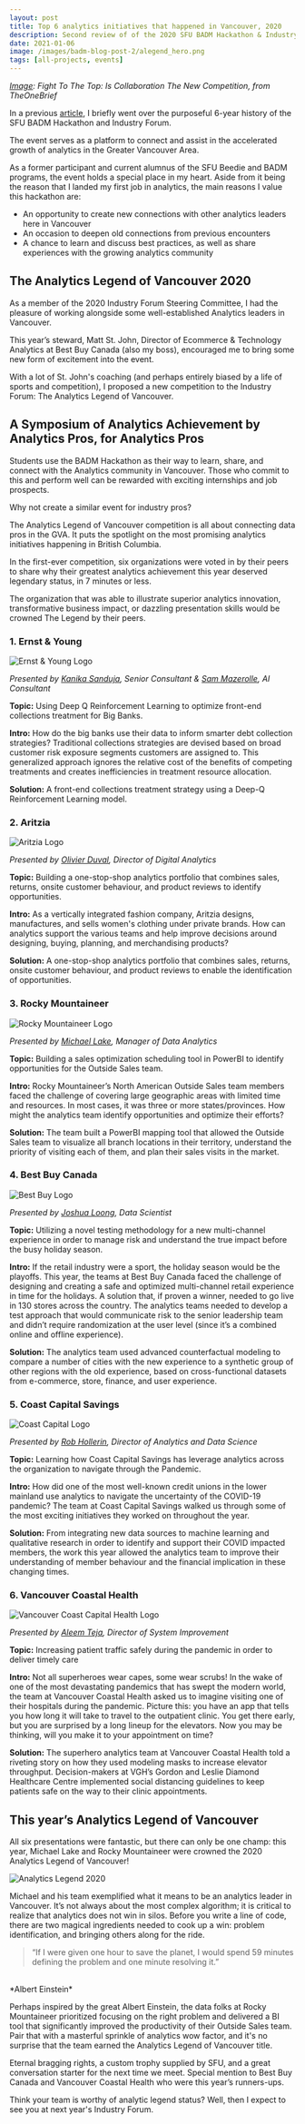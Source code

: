 ```yaml
---
layout: post
title: Top 6 analytics initiatives that happened in Vancouver, 2020
description: Second review of of the 2020 SFU BADM Hackathon & Industry Forum
date: 2021-01-06
image: /images/badm-blog-post-2/alegend_hero.png
tags: [all-projects, events]
---
```


*[Image](https://theonebrief.com/wp-content/uploads/2019/11/Collab_Website_image-1000x589_3.jpg): Fight To The Top: Is Collaboration The New Competition, from TheOneBrief*

In a previous [article](/2020/12/23/badm-blog-1/), I briefly went over the purposeful 6-year history of the SFU BADM Hackathon and Industry Forum.

The event serves as a platform to connect and assist in the accelerated growth of analytics in the Greater Vancouver Area.

As a former participant and current alumnus of the SFU Beedie and BADM programs, the event holds a special place in my heart. Aside from it being the reason that I landed my first job in analytics, the main reasons I value this hackathon are:

* An opportunity to create new connections with other analytics leaders here in Vancouver
* An occasion to deepen old connections from previous encounters
* A chance to learn and discuss best practices, as well as share experiences with the growing analytics community

## The Analytics Legend of Vancouver 2020

As a member of the 2020 Industry Forum Steering Committee, I had the pleasure of working alongside some well-established Analytics leaders in Vancouver.

This year’s steward, Matt St. John, Director of Ecommerce & Technology Analytics at Best Buy Canada (also my boss), encouraged me to bring some new form of excitement into the event.

With a lot of St. John's coaching (and perhaps entirely biased by a life of sports and competition), I proposed a new competition to the Industry Forum: The Analytics Legend of Vancouver.

## A Symposium of Analytics Achievement by Analytics Pros, for Analytics Pros

Students use the BADM Hackathon as their way to learn, share, and connect with the Analytics community in Vancouver. Those who commit to this and perform well can be rewarded with exciting internships and job prospects.

Why not create a similar event for industry pros?

The Analytics Legend of Vancouver competition is all about connecting data pros in the GVA. It puts the spotlight on the most promising analytics initiatives happening in British Columbia.

In the first-ever competition, six organizations were voted in by their peers to share why their greatest analytics achievement this year deserved legendary status, in 7 minutes or less.

The organization that was able to illustrate superior analytics innovation, transformative business impact, or dazzling presentation skills would be crowned The Legend by their peers.

### 1. Ernst & Young

![Ernst & Young Logo](/images/badm-blog-post-2/ey_logo.png)

*Presented by [Kanika Sanduja](https://www.linkedin.com/in/kanikasanduja/), Senior Consultant & [Sam Mazerolle](https://www.linkedin.com/in/sam-mazerolle/), AI Consultant*

**Topic:** Using Deep Q Reinforcement Learning to optimize front-end collections treatment for Big Banks.

**Intro:** How do the big banks use their data to inform smarter debt collection strategies? Traditional collections strategies are devised based on broad customer risk exposure segments customers are assigned to. This generalized approach ignores the relative cost of the benefits of competing treatments and creates inefficiencies in treatment resource allocation.

**Solution:** A front-end collections treatment strategy using a Deep-Q Reinforcement Learning model.

### 2. Aritzia

![Aritzia Logo](/images/badm-blog-post-2/aritzia_logo.png)

*Presented by [Olivier Duval](https://www.linkedin.com/in/ojduval/), Director of Digital Analytics*

**Topic:** Building a one-stop-shop analytics portfolio that combines sales, returns, onsite customer behaviour, and product reviews to identify opportunities.

**Intro:** As a vertically integrated fashion company, Aritzia designs, manufactures, and sells women's clothing under private brands. How can analytics support the various teams and help improve decisions around designing, buying, planning, and merchandising products?

**Solution:** A one-stop-shop analytics portfolio that combines sales, returns, onsite customer behaviour, and product reviews to enable the identification of opportunities.

### 3. Rocky Mountaineer

![Rocky Mountaineer Logo](/images/badm-blog-post-2/rockymountaineer_logo.png)

*Presented by [Michael Lake](https://www.linkedin.com/in/michael-lake-49534765/), Manager of Data Analytics*

**Topic:** Building a sales optimization scheduling tool in PowerBI to identify opportunities for the Outside Sales team.

**Intro:** Rocky Mountaineer’s North American Outside Sales team members faced the challenge of covering large geographic areas with limited time and resources. In most cases, it was three or more states/provinces. How might the analytics team identify opportunities and optimize their efforts?

**Solution:** The team built a PowerBI mapping tool that allowed the Outside Sales team to visualize all branch locations in their territory, understand the priority of visiting each of them, and plan their sales visits in the market.

### 4. Best Buy Canada

![Best Buy Logo](/images/badm-blog-post-2/bestbuy_logo.png)

*Presented by [Joshua Loong](https://www.linkedin.com/in/joshualoong/), Data Scientist*

**Topic:** Utilizing a novel testing methodology for a new multi-channel experience in order to manage risk and understand the true impact before the busy holiday season.

**Intro:** If the retail industry were a sport, the holiday season would be the playoffs. This year, the teams at Best Buy Canada faced the challenge of designing and creating a safe and optimized multi-channel retail experience in time for the holidays. A solution that, if proven a winner, needed to go live in 130 stores across the country. The analytics teams needed to develop a test approach that would communicate risk to the senior leadership team and didn’t require randomization at the user level (since it’s a combined online and offline experience).

**Solution:** The analytics team used advanced counterfactual modeling to compare a number of cities with the new experience to a synthetic group of other regions with the old experience, based on cross-functional datasets from e-commerce, store, finance, and user experience.

### 5. Coast Capital Savings

![Coast Capital Logo](/images/badm-blog-post-2/coastcapital_logo.png)

*Presented by [Rob Hollerin](https://www.linkedin.com/in/robhollerin/), Director of Analytics and Data Science*

**Topic:** Learning how Coast Capital Savings has leverage analytics across the organization to navigate through the Pandemic.

**Intro:** How did one of the most well-known credit unions in the lower mainland use analytics to navigate the uncertainty of the COVID-19 pandemic? The team at Coast Capital Savings walked us through some of the most exciting initiatives they worked on throughout the year.

**Solution:** From integrating new data sources to machine learning and qualitative research in order to identify and support their COVID impacted members, the work this year allowed the analytics team to improve their understanding of member behaviour and the financial implication in these changing times.

### 6. Vancouver Coastal Health

![Vancouver Coast Capital Health Logo](/images/badm-blog-post-2/vch_logo.png)

*Presented by [Aleem Teja](https://www.linkedin.com/in/aleemteja/), Director of System Improvement*

**Topic:** Increasing patient traffic safely during the pandemic in order to deliver timely care

**Intro:** Not all superheroes wear capes, some wear scrubs! In the wake of one of the most devastating pandemics that has swept the modern world, the team at Vancouver Coastal Health asked us to imagine visiting one of their hospitals during the pandemic. Picture this: you have an app that tells you how long it will take to travel to the outpatient clinic. You get there early, but you are surprised by a long lineup for the elevators. Now you may be thinking, will you make it to your appointment on time?

**Solution:** The superhero analytics team at Vancouver Coastal Health told a riveting story on how they used modeling masks to increase elevator throughput. Decision-makers at VGH’s Gordon and Leslie Diamond Healthcare Centre implemented social distancing guidelines to keep patients safe on the way to their clinic appointments.

## This year’s Analytics Legend of Vancouver

All six presentations were fantastic, but there can only be one champ: this year, Michael Lake and Rocky Mountaineer were crowned the 2020 Analytics Legend of Vancouver!

![Analytics Legend 2020](/images/badm-blog-post-2/analyticslegend_slide.png)

Michael and his team exemplified what it means to be an analytics leader in Vancouver. It’s not always about the most complex algorithm; it is critical to realize that analytics does not win in silos. Before you write a line of code, there are two magical ingredients needed to cook up a win: problem identification, and bringing others along for the ride.

> “If I were given one hour to save the planet, I would spend 59 minutes defining the problem and one minute resolving it.”<br/>
<br/>
*Albert Einstein* 

Perhaps inspired by the great Albert Einstein, the data folks at Rocky Mountaineer prioritized focusing on the right problem and delivered a BI tool that significantly improved the productivity of their Outside Sales team. Pair that with a masterful sprinkle of analytics wow factor, and it's no surprise that the team earned the Analytics Legend of Vancouver title.

Eternal bragging rights, a custom trophy supplied by SFU, and a great conversation starter for the next time we meet. Special mention to Best Buy Canada and Vancouver Coastal Health who were this year’s runners-ups.

Think your team is worthy of analytic legend status? Well, then I expect to see you at next year's Industry Forum.